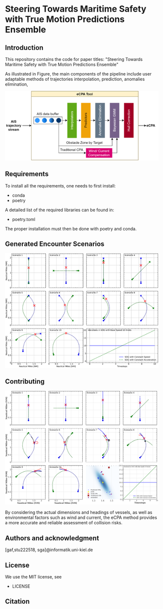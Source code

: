 # Steering Towards Maritime Safety with True Motion Predictions Ensemble



## Introduction

This repository contains the code for paper titles: "Steering Towards Maritime Safety with True Motion Predictions Ensemble"

As illustrated in Figure, the main components of the pipeline include user adaptable methods of
trajectories interpolation, prediction, anomalies elimination,

![eCPA pipline](imgs/Approach.png)

## Requirements

To install all the requirements, one needs to first install:

+ conda
+ poetry

A detailed list of the required libraries can be found in:

+ poetry.toml

The proper installation must then be done with poetry and conda.

## Generated Encounter Scenarios

![Scenarios](imgs/scenarios.png)

## Contributing
![results](imgs/scenarios_prediction.png)

By considering the actual dimensions and headings
of vessels, as well as environmental factors such as wind
and current, the eCPA method provides a more accurate and
reliable assessment of collision risks.

## Authors and acknowledgment
[gaf,stu222518, sga]@informatik.uni-kiel.de

## License
We use the MIT license, see

+ LICENSE


## Citation
